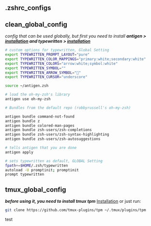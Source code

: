 ## .zshrc_configs

## clean_global_config
*config that can be used globally, but first you need to install __antigen > [installation](https://github.com/zsh-users/antigen) and typewritten > [installation](https://typewritten.dev/#/installation)__*

```bash
# custom options for typewritten, Global Setting
export TYPEWRITTEN_PROMPT_LAYOUT="pure"
export TYPEWRITTEN_COLOR_MAPPINGS="primary:white;secondary:white"
export TYPEWRITTEN_COLORS="arrow:white;symbol:white"
export TYPEWRITTEN_SYMBOL=""
export TYPEWRITTEN_ARROW_SYMBOL=""
export TYPEWRITTEN_CURSOR="underscore"

source ~/antigen.zsh

# load the oh-my-zsh's library
antigen use oh-my-zsh

# Bundles from the default repo (robbyrussell's oh-my-zsh)

antigen bundle command-not-found
antigen bundle z
antigen bundle colored-man-pages
antigen bundle zsh-users/zsh-completions
antigen bundle zsh-users/zsh-syntax-highlighting
antigen bundle zsh-users/zsh-autosuggestions

# tells antigen that you are done
antigen apply

# sets typewritten as default, GLOBAL Setting
fpath+=$HOME/.zsh/typewritten
autoload -U promptinit; promptinit
prompt typewritten
```

## tmux_global_config

***before using it, you need to install tmux tpm*** [Installation](https://github.com/tmux-plugins/tpm) or just run:
```bash
git clone https://github.com/tmux-plugins/tpm ~/.tmux/plugins/tpm
```

test